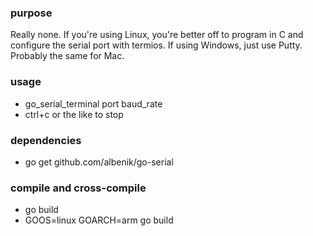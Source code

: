 
### purpose
Really none. If you're using Linux, you're better off to program in C and configure the serial port with termios. If using Windows, just use Putty. Probably the same for Mac. 

### usage 
* go\_serial\_terminal port baud\_rate
* ctrl+c or the like to stop

### dependencies
* go get github.com/albenik/go-serial

### compile and cross-compile 
* go build 
* GOOS=linux GOARCH=arm go build 


